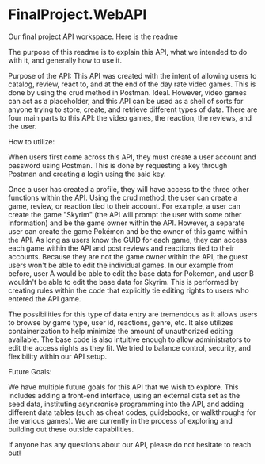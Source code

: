 # FinalProject.WebAPI
Our final project API workspace. Here is the readme 

The purpose of this readme is to explain this API, what we intended to do with it, and generally how to use it. 

Purpose of the API: 
  This API was created with the intent of allowing users to catalog, review, react to, and at the end of the day rate video games. This is done by using the crud method in Postman. Ideal. However, video games can act as a placeholder, and this API can be used as a shell of sorts for anyone trying to store, create, and retrieve different types of data. There are four main parts to this API: the video games, the reaction, the reviews, and the user. 
  
How to utilize: 

  When users first come across this API, they must create a user account and password using Postman. This is done by requesting a key through Postman and creating a login using the said key.
  
  Once a user has created a profile, they will have access to the three other functions within the API. Using the crud method, the user can create a game, review, or reaction tied to their account. For example, a user can create the game "Skyrim" (the API will prompt the user with some other information) and be the game owner within the API. However, a separate user can create the game Pokémon and be the owner of this game within the API. As long as users know the GUID for each game, they can access each game within the API and post reviews and reactions tied to their accounts. Because they are not the game owner within the API, the guest users won't be able to edit the individual games. In our example from before, user A would be able to edit the base data for Pokemon, and user B wouldn't be able to edit the base data for Skyrim. This is performed by creating rules within the code that explicitly tie editing rights to users who entered the API game. 
  
  The possibilities for this type of data entry are tremendous as it allows users to browse by game type, user id, reactions, genre, etc. It also utilizes containerization to help minimize the amount of unauthorized editing available. The base code is also intuitive enough to allow administrators to edit the access rights as they fit. We tried to balance control, security, and flexibility within our API setup. 
  
  Future Goals:
  
  We have multiple future goals for this API that we wish to explore. This includes adding a front-end interface, using an external data set as the seed data, instituting asyncronise programming into the API, and adding different data tables (such as cheat codes, guidebooks, or walkthroughs for the various games). We are currently in the process of exploring and building out these outside capabilities. 
  
  If anyone has any questions about our API, please do not hesitate to reach out!

